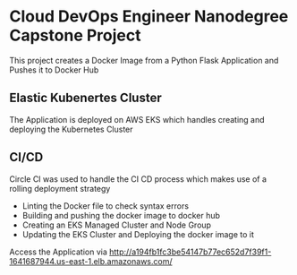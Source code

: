 # Cloud DevOps Engineer Nanodegree Capstone Project

This project creates a Docker Image from a Python Flask Application and Pushes it to 
Docker Hub

## Elastic Kubenertes Cluster
The Application is deployed on AWS EKS which handles creating and deploying the Kubernetes Cluster

## CI/CD
Circle CI was used to handle the CI CD process which makes use of a rolling deployment strategy
 - Linting the Docker file to check syntax errors
 - Building and pushing the docker image to docker hub
 - Creating an EKS Managed Cluster and Node Group
 - Updating the EKS Cluster and Deploying the docker image to it

 Access the Application via http://a194fb1fc3be54147b77ec652d7f39f1-1641687944.us-east-1.elb.amazonaws.com/
